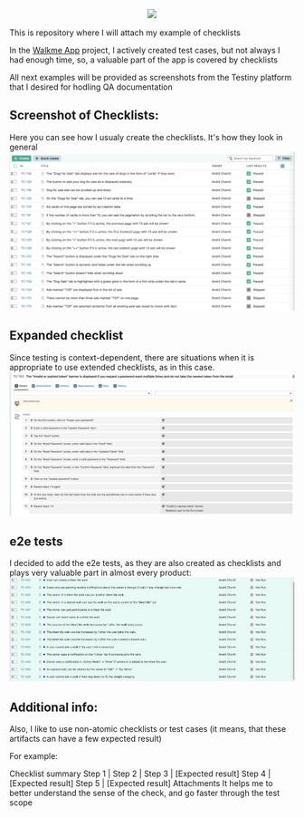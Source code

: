 <p align="center">
  <img src="https://img.shields.io/badge/Checklists-0C3B72?style=for-the-badge&logo=Testomatio"/>
</p>

<p>This is repository where I will attach my example of checklists</p>

In the <a href="https://walkme.dog">Walkme App</a> project, I actively created test cases, but not always I had enough time, so, a valuable part of the app is covered by checklists

All next examples will be provided as screenshots from the Testiny platform that I desired for hodling QA documentation

## Screenshot of Checklists:
Here you can see how I usualy create the checklists. It's how they look in general
![Screenshot 1](https://github.com/AndriiChornii/checklist/blob/main/assets/Checklist1.png)

## Expanded checklist
Since testing is context-dependent, there are situations when it is appropriate to use extended checklists, as in this case.
![Screenshot 1](https://github.com/AndriiChornii/checklist/blob/main/assets/Checklist_expanded.png)

## e2e tests
I decided to add the e2e tests, as they are also created as checklists and plays very valuable part in almost every product:
![Screenshot 1](https://github.com/AndriiChornii/checklist/blob/main/assets/Checklist_e2e.png)

## Additional info: 
Also, I like to use non-atomic checklists or test cases (it means, that these artifacts can have a few expected result)

For example:

Checklist summary
Step 1 | 
Step 2 | 
Step 3 | [Expected result]
Step 4 | [Expected result]
Step 5 | [Expected result]
Attachments
It helps me to better understand the sense of the check, and go faster through the test scope

